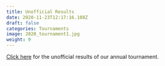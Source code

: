 ```yaml
---
title: Unofficial Results
date: 2020-11-23T12:17:16.108Z
draft: false
categories: Tournaments
image: 2020_tournament1.jpg
weight: 9
---
```

<a href = "index.pdf" target = "blank">Click here</a> for the unofficial results of our annual tournament.